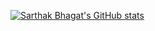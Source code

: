 [![Sarthak Bhagat's GitHub stats](https://github-readme-stats.vercel.app/api?username=sarthak268&count_private=true&show_icons=true&theme=onedark)](https://github.com/sarthak268/github-readme-stats)

  
<!-- [![Top Langs](https://github-readme-stats.vercel.app/api/top-langs/?username=sarthak268&layout=compact)](https://github.com/sarthak268/github-readme-stats) -->

